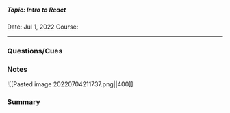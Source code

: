 ##### Topic: Intro to React
Date: Jul 1, 2022
Course:
- - -

### Questions/Cues

### Notes
![[Pasted image 20220704211737.png||400]]


### Summary

